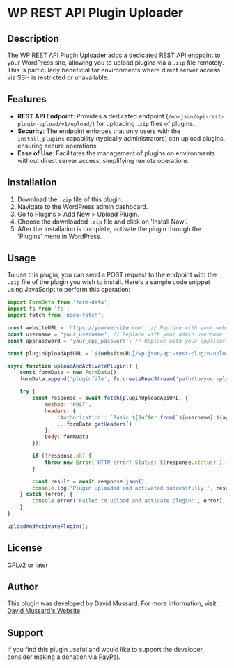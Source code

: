 # WP REST API Plugin Uploader

## Description
The WP REST API Plugin Uploader adds a dedicated REST API endpoint to your WordPress site, allowing you to upload plugins via a `.zip` file remotely. This is particularly beneficial for environments where direct server access via SSH is restricted or unavailable.

## Features
- **REST API Endpoint**: Provides a dedicated endpoint (`/wp-json/api-rest-plugin-upload/v1/upload/`) for uploading `.zip` files of plugins.
- **Security**: The endpoint enforces that only users with the `install_plugins` capability (typically administrators) can upload plugins, ensuring secure operations.
- **Ease of Use**: Facilitates the management of plugins on environments without direct server access, simplifying remote operations.

## Installation
1. Download the `.zip` file of this plugin.
2. Navigate to the WordPress admin dashboard.
3. Go to Plugins > Add New > Upload Plugin.
4. Choose the downloaded `.zip` file and click on 'Install Now'.
5. After the installation is complete, activate the plugin through the 'Plugins' menu in WordPress.

## Usage
To use this plugin, you can send a POST request to the endpoint with the `.zip` file of the plugin you wish to install. Here's a sample code snippet using JavaScript to perform this operation:

```javascript
import FormData from 'form-data';
import fs from 'fs';
import fetch from 'node-fetch';

const websiteURL = 'https://yourwebsite.com'; // Replace with your website URL
const username = 'your_username'; // Replace with your admin username
const appPassword = 'your_app_password'; // Replace with your application password

const pluginUploadApiURL = `${websiteURL}/wp-json/api-rest-plugin-upload/v1/upload`;

async function uploadAndActivatePlugin() {
    const formData = new FormData();
    formData.append('pluginfile', fs.createReadStream('path/to/your-plugin.zip'));

    try {
        const response = await fetch(pluginUploadApiURL, {
            method: 'POST',
            headers: {
                'Authorization': `Basic ${Buffer.from(`${username}:${appPassword}`).toString('base64')}`,
                ...formData.getHeaders()
            },
            body: formData
        });

        if (!response.ok) {
            throw new Error(`HTTP error! Status: ${response.status}`);
        }

        const result = await response.json();
        console.log('Plugin uploaded and activated successfully:', result);
    } catch (error) {
        console.error('Failed to upload and activate plugin:', error);
    }
}

uploadAndActivatePlugin();
```

## License
GPLv2 or later

## Author
This plugin was developed by David Mussard. For more information, visit [David Mussard's Website](https://davidmussard.com).

## Support
If you find this plugin useful and would like to support the developer, consider making a donation via [PayPal](https://paypal.me/davidmussard).
